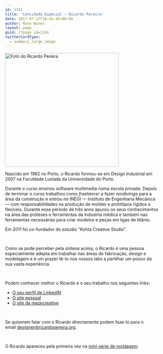 ```yaml
---
id: 1241
title: 'Convidado Especial — Ricardo Pereira'
date: 2017-07-17T10:43:45+00:00
author: Nuno Nunes
layout: page
guid: /?page_id=1241
twitterCardType:
  - summary_large_image
---
```

<img class="aligncenter size-full wp-image-1266" src="/wp-content/uploads/2017/07/ricardo-pereira.jpg" alt="Foto do Ricardo Pereira" width="371" height="371" srcset="/wp-content/uploads/2017/07/ricardo-pereira.jpg 371w, /wp-content/uploads/2017/07/ricardo-pereira-150x150.jpg 150w, /wp-content/uploads/2017/07/ricardo-pereira-300x300.jpg 300w" sizes="(max-width: 371px) 100vw, 371px" />

Nascido em 1982 no Porto, o Ricardo formou-se em Design Industrial em 2007 na Faculdade Lusíada da Universidade do Porto.

Durante o curso ensinou software multimedia numa escola privada. Depois de terminar o curso trabalhou como _freelancer_ a fazer _renderings_ para a área da construção e entrou no INEGI — Instituto de Engenharia Mecânica — com responsabilidades na produção de moldes e protótipos rígidos e flexíveis. Durante esse período de três anos apurou os seus conhecimentos na área das próteses e ferramentas da industria médica e também nas ferramentas necessárias para criar modelos e peças em ligas de titânio.

Em 2011 foi co-fundador do estudio &#8220;Kohta Creative Studio&#8221;.

&nbsp;

Como se pode perceber pela síntese acima, o Ricardo é uma pessoa especialmente adepta em trabalhar nas áreas de fabricação, design e modelagem e é um prazer tê-lo nos nossos labs a partilhar um pouco da sua vasta experiência.

&nbsp;

Podem conhecer melhor o Ricardo e o seu trabalho nos seguintes links:

  * [O seu perfil de LinkedIN](https://www.linkedin.com/in/ricardopereiradesigner/)
  * [O site pessoal](http://www.ricardopereira.org)
  * [O site da mazecreative](http://mazecreative.pt)

&nbsp;

Se quiserem falar com o Ricardo directamente podem faze-lo para o email designer@ricardopereira.org.

&nbsp;

O Ricardo apareceu pela primeira vez na [mini-série de moldagem](/series/serie-3/).